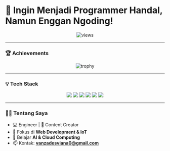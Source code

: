 # 🚀 Ingin Menjadi Programmer Handal, Namun Enggan Ngoding!  

<p align="center">
  <img src="https://komarev.com/ghpvc/?username=vanzades&label=Profile%20Views&color=blue&style=flat" alt="views" />
</p>

---

### 🏆 Achievements
<p align="center">
  <img src="https://github-profile-trophy.vercel.app/?username=vanzades&theme=darkhub&no-frame=true&column=3&row=2" alt="trophy" />
</p>

---

### 💡 Tech Stack
<p align="center">
  <img src="https://img.shields.io/badge/Python-3776AB?style=for-the-badge&logo=python&logoColor=white" />
  <img src="https://img.shields.io/badge/JavaScript-F7DF1E?style=for-the-badge&logo=javascript&logoColor=black" />
  <img src="https://img.shields.io/badge/HTML5-E34F26?style=for-the-badge&logo=html5&logoColor=white" />
  <img src="https://img.shields.io/badge/CSS3-1572B6?style=for-the-badge&logo=css3&logoColor=white" />
  <img src="https://img.shields.io/badge/Docker-2496ED?style=for-the-badge&logo=docker&logoColor=white" />
  <img src="https://img.shields.io/badge/Cloud-4285F4?style=for-the-badge&logo=googlecloud&logoColor=white" />
</p>

---

### 👨‍💻 Tentang Saya
- 💻 Engineer | 🎥 Content Creator  
- 🔭 Fokus di **Web Development & IoT**  
- 🌱 Belajar **AI & Cloud Computing**  
- 📫 Kontak: **vanzadesviana0@gmail.com**
